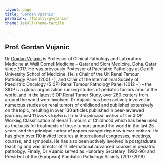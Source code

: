 ```yaml
---
layout: page
title: "Gordan Vujanic"
permalink: /faculty/gvujanic/
theme: jekyll-theme-tactile

---
```


## Prof. Gordan Vujanic
Dr [Gordan Vujanic](https://g.co/kgs/FRouxD) is Professor of Clinical Pathology and Laboratory Medicine at Weill Cornell Medicine – Qatar and Sidra Medicine, Doha, Qatar since 2017. He was previously Professor of Paediatric Pathology at Cardiff University School of Medicine. He is Chair of the UK Renal Tumour Pathology Panel (2001 - ), and Chair of the International Society of Paediatric Oncology (SIOP) Renal Tumour Pathology Panel (2012 - ) – the SIOP is a global organization running studies of pediatric tumors around the world, and in the latest SIOP Renal Tumor Study, over 260 centers from around the world were involved. Dr Vujanic has been actively involved in numerous studies on renal tumors of childhood and published extensively on the topic, resulting in over 130 articles published in peer-reviewed journals, and 11 book chapters. He is the principal author of the SIOP Working Classification of Renal Tumours of Childhood which has been used as the basis for treatments of these tumors around the world in the last 25 years, and the principal author of papers recognizing new tumor entities. He has given over 110 invited lectures at international congresses, meetings, courses, and symposia. He has also been actively involved in postgraduate teaching and was director of 11 international advanced courses in pediatric pathology. Finally, Dr Vujanic served as Honorary Secretary (1992-96) and President of the (European) Paediatric Pathology Society (2017-2019). 
